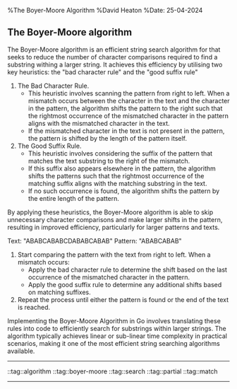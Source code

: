 %The Boyer-Moore Algorithm
%David Heaton
%Date: 25-04-2024

## The Boyer-Moore algorithm
The Boyer-Moore algorithm is an efficient string search algorithm for that seeks
to reduce the number of character comparisons required to find a substring
withing a larger string. It achieves this efficiency by utilising two key
heuristics: the "bad character rule" and the "good suffix rule"

1. The Bad Character Rule.
    - This heuristic involves scanning the pattern from right to left. When
      a mismatch occurs between the character in the text and the character in
      the pattern, the algorithm shifts the pattern to the right such that the
      rightmost occurrence of the mismatched character in the pattern aligns with
      the mismatched character in the text.
    - If the mismatched character in the text is not present in the pattern, the
      pattern is shifted by the length of the pattern itself.
2. The Good Suffix Rule.
    - This heuristic involves considering the suffix of the pattern that matches
      the text substring to the right of the mismatch.
    - If this suffix also appears elsewhere in the pattern, the algorithm shifts
      the patterns such that the rightmost occurrence of the matching suffix
      aligns with the matching substring in the text.
    - If no such occurrence is found, the algorithm shifts the pattern by the entire length of the pattern.

By applying these heuristics, the Boyer-Moore algorithm is able to skip
unnecessary character comparisons and make larger shifts in the pattern,
resulting in improved efficiency, particularly for larger patterns and texts.

Text: "ABABCABABCDABABCABAB" 
Pattern: "ABABCABAB"

1. Start comparing the pattern with the text from right to left.
    When a mismatch occurs:
    - Apply the bad character rule to determine the shift based on the last
      occurrence of the mismatched character in the pattern.
    - Apply the good suffix rule to determine any additional shifts based on
      matching suffixes.
2. Repeat the process until either the pattern is found or the end of the text
is reached.

Implementing the Boyer-Moore Algorithm in Go involves translating these rules
into code to efficiently search for substrings within larger strings. The
algorithm typically achieves linear or sub-linear time complexity in practical
scenarios, making it one of the most efficient string searching algorithms
available.

---

::tag::algorithm
::tag::boyer-moore
::tag::search
::tag::partial
::tag::match

---
